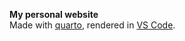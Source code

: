 **My personal website** <br>
Made with [quarto](https://quarto.org/docs/websites/), rendered in [VS Code](https://marketplace.visualstudio.com/items?itemName=quarto.quarto).
